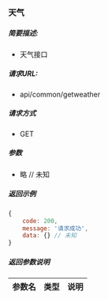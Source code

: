 ### 天气

##### 简要描述:

- 天气接口

##### 请求URL:

- api/common/getweather

##### 请求方式

- GET

##### 参数

- 略  // 未知

##### 返回示例

``` javascript
{
    code: 200,
    message: '请求成功',
    data: {} // 未知
}
```

##### 返回参数说明

|  参数名   |  类型  | 说明  |
|  ----  | ----  | ----  |
